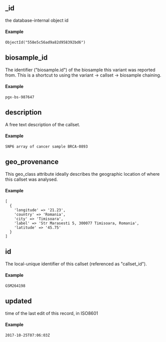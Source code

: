 
## _id

the database-internal object id

#### Example

`ObjectId("558e5c56ad9a82d958392bd6")
`

## biosample_id

The identifier ("biosample.id") of the biosample this variant was reported from. This is a shortcut to using the variant -> callset -> biosample chaining.

#### Example

`pgx-bs-987647
`

## description

A free text description of the callset.

#### Example

`SNP6 array of cancer sample BRCA-0893
`

## geo_provenance

This geo_class attribute ideally describes the geographic location of where this callset was analysed.


#### Example

```
[
  {
    'longitude' => '21.23',
    'country' => 'Romania',
    'city' => 'Timisoara',
    'label' => 'Str Marasesti 5, 300077 Timisoara, Romania',
    'latitude' => '45.75'
  }
]

```

## id

The local-unique identifier of this callset (referenced as "callset_id").

#### Example

`GSM264198
`

## updated

time of the last edit of this record, in ISO8601

#### Example

`2017-10-25T07:06:03Z
`

